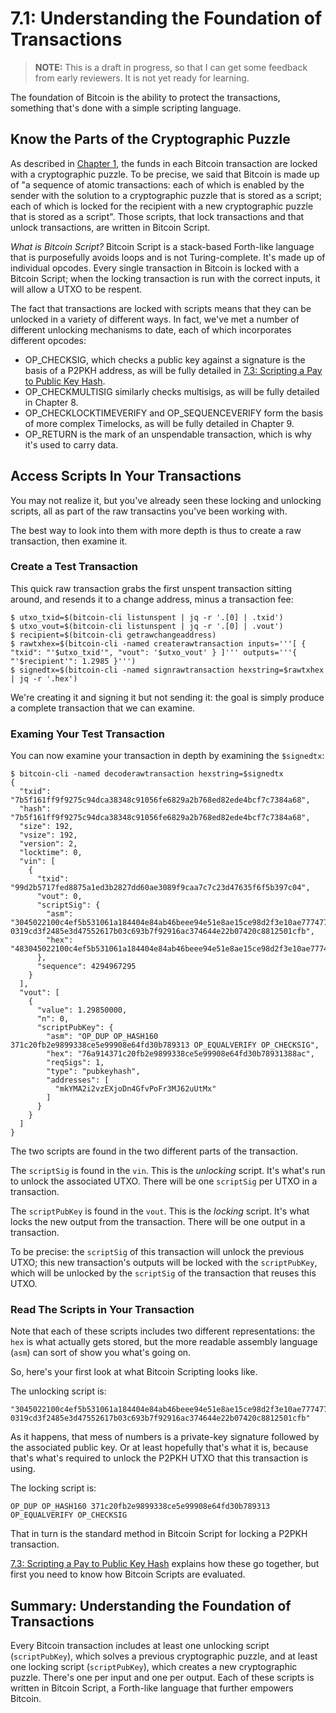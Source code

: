 # 7.1: Understanding the Foundation of Transactions

> **NOTE:** This is a draft in progress, so that I can get some feedback from early reviewers. It is not yet ready for learning.

The foundation of Bitcoin is the ability to protect the transactions, something that's done with a simple scripting language.

## Know the Parts of the Cryptographic Puzzle

As described in [Chapter 1](1_0_Introducing_Bitcoin.md), the funds in each Bitcoin transaction are locked with a cryptographic puzzle. To be precise, we said that Bitcoin is made up of "a sequence of atomic transactions: each of which is enabled by the sender with the solution to a cryptographic puzzle that is stored as a script; each of which is locked for the recipient with a new cryptographic puzzle that is stored as a script". Those scripts, that lock transactions and that unlock transactions, are written in Bitcoin Script.

_What is Bitcoin Script?_ Bitcoin Script is a stack-based Forth-like language that is purposefully avoids loops and is not Turing-complete. It's made up of individual opcodes. Every single transaction in Bitcoin is locked with a Bitcoin Script; when the locking transaction is run with the correct inputs, it will allow a UTXO to be respent.

The fact that transactions are locked with scripts means that they can be unlocked in a variety of different ways. In fact, we've met a number of different unlocking mechanisms to date, each of which incorporates different opcodes:

   * OP_CHECKSIG, which checks a public key against a signature is the basis of a P2PKH address, as will be fully detailed in [7.3: Scripting a Pay to Public Key Hash](7_3_Scripting_a_Pay_to_Public_Key_Hash.md).
   * OP_CHECKMULTISIG similarly checks multisigs, as will be fully detailed in Chapter 8.
   * OP_CHECKLOCKTIMEVERIFY and OP_SEQUENCEVERIFY form the basis of more complex Timelocks, as will be fully detailed in Chapter 9.
   * OP_RETURN is the mark of an unspendable transaction, which is why it's used to carry data.

## Access Scripts In Your Transactions

You may not realize it, but you've already seen these locking and unlocking scripts, all as part of the raw transactins you've been working with. 

The best way to look into them with more depth is thus to create a raw transaction, then examine it.

### Create a Test Transaction

This quick raw transaction grabs the first unspent transaction sitting around, and resends it to a change address, minus a transaction fee:
```
$ utxo_txid=$(bitcoin-cli listunspent | jq -r '.[0] | .txid') 
$ utxo_vout=$(bitcoin-cli listunspent | jq -r '.[0] | .vout')
$ recipient=$(bitcoin-cli getrawchangeaddress)
$ rawtxhex=$(bitcoin-cli -named createrawtransaction inputs='''[ { "txid": "'$utxo_txid'", "vout": '$utxo_vout' } ]''' outputs='''{ "'$recipient'": 1.2985 }''')
$ signedtx=$(bitcoin-cli -named signrawtransaction hexstring=$rawtxhex | jq -r '.hex')
```
We're creating it and signing it but not sending it: the goal is simply produce a complete transaction that we can examine.

### Examing Your Test Transaction

You can now examine your transaction in depth by examining the `$signedtx`:
```
$ bitcoin-cli -named decoderawtransaction hexstring=$signedtx
{
  "txid": "7b5f161ff9f9275c94dca38348c91056fe6829a2b768ed82ede4bcf7c7384a68",
  "hash": "7b5f161ff9f9275c94dca38348c91056fe6829a2b768ed82ede4bcf7c7384a68",
  "size": 192,
  "vsize": 192,
  "version": 2,
  "locktime": 0,
  "vin": [
    {
      "txid": "99d2b5717fed8875a1ed3b2827dd60ae3089f9caa7c7c23d47635f6f5b397c04",
      "vout": 0,
      "scriptSig": {
        "asm": "3045022100c4ef5b531061a184404e84ab46beee94e51e8ae15ce98d2f3e10ae7774772ffd02203c546c399c4dc1d6eea692f73bb3fff490ea2e98fe300ac6a11840c7d52b6166[ALL] 0319cd3f2485e3d47552617b03c693b7f92916ac374644e22b07420c8812501cfb",
        "hex": "483045022100c4ef5b531061a184404e84ab46beee94e51e8ae15ce98d2f3e10ae7774772ffd02203c546c399c4dc1d6eea692f73bb3fff490ea2e98fe300ac6a11840c7d52b616601210319cd3f2485e3d47552617b03c693b7f92916ac374644e22b07420c8812501cfb"
      },
      "sequence": 4294967295
    }
  ],
  "vout": [
    {
      "value": 1.29850000,
      "n": 0,
      "scriptPubKey": {
        "asm": "OP_DUP OP_HASH160 371c20fb2e9899338ce5e99908e64fd30b789313 OP_EQUALVERIFY OP_CHECKSIG",
        "hex": "76a914371c20fb2e9899338ce5e99908e64fd30b78931388ac",
        "reqSigs": 1,
        "type": "pubkeyhash",
        "addresses": [
          "mkYMA2i2vzEXjoDn4GfvPoFr3MJ62uUtMx"
        ]
      }
    }
  ]
}
```
The two scripts are found in the two different parts of the transaction.

The `scriptSig` is found in the `vin`. This is the _unlocking_ script. It's what's run to unlock the associated UTXO. There will be one `scriptSig` per UTXO in a transaction.

The `scriptPubKey` is found in the `vout`. This is the _locking_ script. It's what locks the new output from the transaction. There will be one output in a transaction.

To be precise: the `scriptSig` of this transaction will unlock the previous UTXO; this new transaction's outputs will be locked with the `scriptPubKey`, which will be unlocked by the `scriptSig` of the transaction that reuses this UTXO.

### Read The Scripts in Your Transaction

Note that each of these scripts includes two different representations: the `hex` is what actually gets stored, but the more readable assembly language (`asm`) can sort of show you what's going on.

So, here's your first look at what Bitcoin Scripting looks like.

The unlocking script is:
```
"3045022100c4ef5b531061a184404e84ab46beee94e51e8ae15ce98d2f3e10ae7774772ffd02203c546c399c4dc1d6eea692f73bb3fff490ea2e98fe300ac6a11840c7d52b6166[ALL] 0319cd3f2485e3d47552617b03c693b7f92916ac374644e22b07420c8812501cfb"
```
As it happens, that mess of numbers is a private-key signature followed by the associated public key. Or at least hopefully that's what it is, because that's what's required to unlock the P2PKH UTXO that this transaction is using.

The locking script is:
```
OP_DUP OP_HASH160 371c20fb2e9899338ce5e99908e64fd30b789313 OP_EQUALVERIFY OP_CHECKSIG
```
That in turn is the standard method in Bitcoin Script for locking a P2PKH transaction.

[7.3: Scripting a Pay to Public Key Hash](7_3_Scripting_a_Pay_to_Public_Key_Hash.md) explains how these go together, but first you need to know how Bitcoin Scripts are evaluated.

## Summary: Understanding the Foundation of Transactions

Every Bitcoin transaction includes at least one unlocking script (`scriptPubKey`), which solves a previous cryptographic puzzle, and at least one locking script (`scriptPubKey`), which creates a new cryptographic puzzle. There's one per input and one per output. Each of these scripts is written in Bitcoin Script, a Forth-like language that further empowers Bitcoin.
